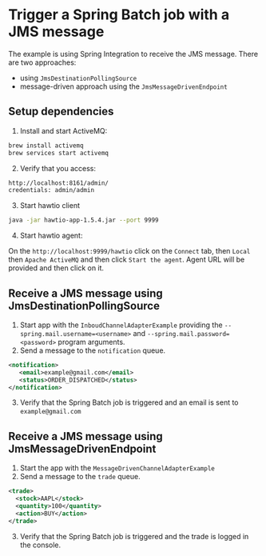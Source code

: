 # Trigger a Spring Batch job with a JMS message 

The example is using Spring Integration to receive the JMS message. There are two approaches:

- using `JmsDestinationPollingSource` 
- message-driven approach using the `JmsMessageDrivenEndpoint` 

## Setup dependencies 

1. Install and start ActiveMQ:

```bash
brew install activemq
brew services start activemq
```    

2. Verify that you access:

```bash
http://localhost:8161/admin/
credentials: admin/admin
```

3. Start hawtio client

```bash
java -jar hawtio-app-1.5.4.jar --port 9999
```

4. Start hawtio agent:

On the `http://localhost:9999/hawtio` click on the `Connect` tab, then `Local` then `Apache ActiveMQ` and then click `Start the agent`. 
Agent URL will be provided and then click on it.

## Receive a JMS message using JmsDestinationPollingSource

1. Start app with the `InboudChannelAdapterExample` providing the `--spring.mail.username=<username>` and `--spring.mail.password=<password>` program arguments. 
2. Send a message to the `notification` queue.

```xml
<notification>
   <email>example@gmail.com</email>
   <status>ORDER_DISPATCHED</status>
</notification>

```
3. Verify that the Spring Batch job is triggered and an email is sent to `example@gmail.com` 

## Receive a JMS message using JmsMessageDrivenEndpoint

1. Start the app with the `MessageDrivenChannelAdapterExample`  
2. Send a message to the `trade` queue.

```xml
<trade>
  <stock>AAPL</stock>
  <quantity>100</quantity>
  <action>BUY</action>
</trade>
```

3. Verify that the Spring Batch job is triggered and the trade is logged in the console.
